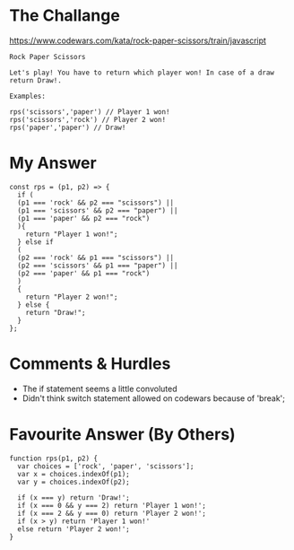 # The Challange

https://www.codewars.com/kata/rock-paper-scissors/train/javascript

```
Rock Paper Scissors

Let's play! You have to return which player won! In case of a draw return Draw!.

Examples:

rps('scissors','paper') // Player 1 won!
rps('scissors','rock') // Player 2 won!
rps('paper','paper') // Draw!
```

# My Answer

```
const rps = (p1, p2) => {
  if (
  (p1 === 'rock' && p2 === "scissors") || 
  (p1 === 'scissors' && p2 === "paper") || 
  (p1 === 'paper' && p2 === "rock")
  ){
    return "Player 1 won!";
  } else if 
  (
  (p2 === 'rock' && p1 === "scissors") || 
  (p2 === 'scissors' && p1 === "paper") || 
  (p2 === 'paper' && p1 === "rock")
  )
  {
    return "Player 2 won!";
  } else {
    return "Draw!";
  }
};
```

# Comments & Hurdles

* The if statement seems a little convoluted
* Didn't think switch statement allowed on codewars because of 'break';

# Favourite Answer (By Others)
```
function rps(p1, p2) {
  var choices = ['rock', 'paper', 'scissors'];
  var x = choices.indexOf(p1);
  var y = choices.indexOf(p2);
  
  if (x === y) return 'Draw!';
  if (x === 0 && y === 2) return 'Player 1 won!';
  if (x === 2 && y === 0) return 'Player 2 won!';
  if (x > y) return 'Player 1 won!'
  else return 'Player 2 won!';
}
```